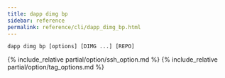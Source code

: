 ```yaml
---
title: dapp dimg bp
sidebar: reference
permalink: reference/cli/dapp_dimg_bp.html
---
```


<!--  TODO -->

```
dapp dimg bp [options] [DIMG ...] [REPO]
```

{% include_relative partial/option/ssh_option.md %}
{% include_relative partial/option/tag_options.md %}
